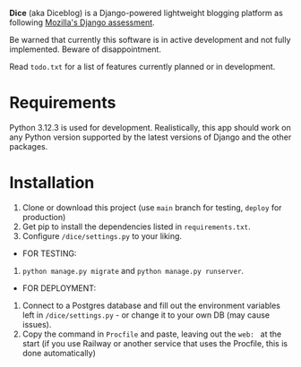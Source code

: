 **Dice** (aka Diceblog) is a Django-powered lightweight blogging platform as following [Mozilla's Django assessment](https://developer.mozilla.org/en-US/docs/Learn/Server-side/Django/django_assessment_blog).

Be warned that currently this software is in active development and not fully implemented. Beware of disappointment.

Read `todo.txt` for a list of features currently planned or in development.
# Requirements
Python 3.12.3 is used for development. Realistically, this app should work on any Python version supported by the latest versions of Django and the other packages.

# Installation
1. Clone or download this project (use `main` branch for testing, `deploy` for production)
2. Get pip to install the dependencies listed in `requirements.txt`.
3. Configure `/dice/settings.py` to your liking. 
* FOR TESTING:
1. `python manage.py migrate` and `python manage.py runserver`.
* FOR DEPLOYMENT:
1. Connect to a Postgres database and fill out the environment variables left in `/dice/settings.py` - or change it to your own DB (may cause issues).
2. Copy the command in `Procfile` and paste, leaving out the `web: ` at the start (if you use Railway or another service that uses the Procfile, this is done automatically)
